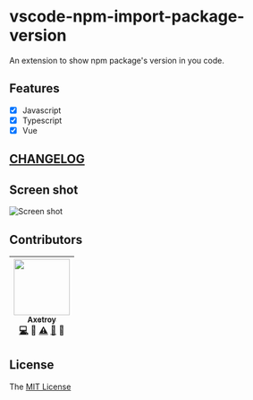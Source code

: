 # vscode-npm-import-package-version

An extension to show npm package's version in you code.

## Features

* [x] Javascript
* [x] Typescript
* [x] Vue

## [CHANGELOG](https://github.com/axetroy/vscode-npm-import-package-version/blob/master/CHANGELOG.md)

## Screen shot

![Screen shot](https://github.com/axetroy/vscode-npm-import-package-version/raw/master/screenshot.png)

## Contributors

<!-- ALL-CONTRIBUTORS-LIST:START - Do not remove or modify this section -->

| [<img src="https://avatars1.githubusercontent.com/u/9758711?v=3" width="100px;"/><br /><sub>Axetroy</sub>](http://axetroy.github.io)<br />[💻](https://github.com/axetroy/vscode-npm-import-package-version/commits?author=axetroy) 🔌 [⚠️](https://github.com/axetroy/vscode-npm-import-package-version/commits?author=axetroy) [🐛](https://github.com/axetroy/vscode-npm-import-package-version/issues?q=author%3Aaxetroy) 🎨 |
| :------------------------------------------------------------------------------------------------------------------------------------------------------------------------------------------------------------------------------------------------------------------------------------------------------------------------------------------------------------------------------------------------------------------------------: |


<!-- ALL-CONTRIBUTORS-LIST:END -->

## License

The [MIT License](https://github.com/axetroy/vscode-npm-import-package-version/blob/master/LICENSE)

